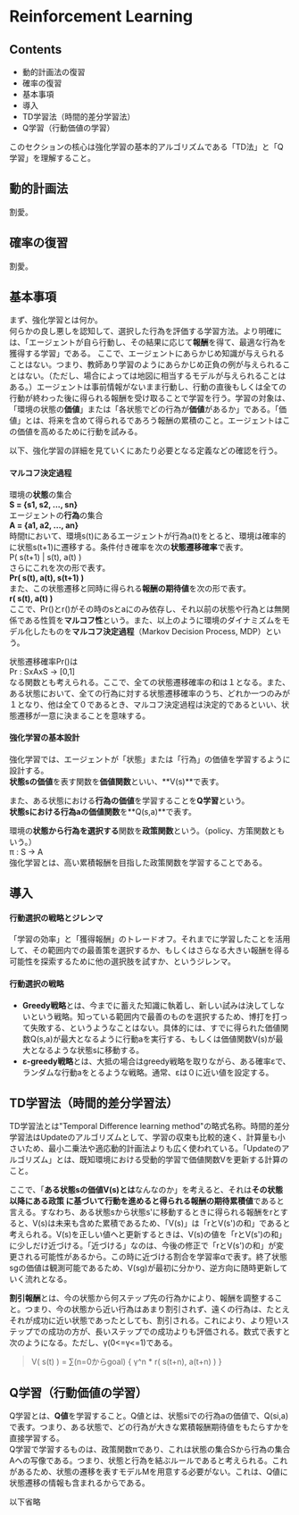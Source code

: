 # Reinforcement Learning  


## Contents
- 動的計画法の復習
- 確率の復習
- 基本事項
- 導入
- TD学習法（時間的差分学習法）
- Q学習（行動価値の学習）  
  
このセクションの核心は強化学習の基本的アルゴリズムである「TD法」と「Q学習」を理解すること。


## 動的計画法

割愛。


## 確率の復習

割愛。


## 基本事項

まず、強化学習とは何か。  
何らかの良し悪しを認知して、選択した行為を評価する学習方法。より明確には、「エージェントが自ら行動し、その結果に応じて**報酬**を得て、最適な行為を獲得する学習」である。
ここで、エージェントにあらかじめ知識が与えられることはない。つまり、教師あり学習のようにあらかじめ正負の例が与えられることはない。（ただし、場合によっては地図に相当するモデルが与えられることはある。）エージェントは事前情報がないまま行動し、行動の直後もしくは全ての行動が終わった後に得られる報酬を受け取ることで学習を行う。学習の対象は、「環境の状態の**価値**」または「各状態でどの行為が**価値**があるか」である。「価値」とは、将来を含めて得られるであろう報酬の累積のこと。エージェントはこの価値を高めるために行動を試みる。  
  
以下、強化学習の詳細を見ていくにあたり必要となる定義などの確認を行う。

#### マルコフ決定過程  

環境の**状態**の集合  
**S = {s1, s2, ..., sn}**  
エージェントの**行為**の集合  
**A = {a1, a2, ..., an}**  
時間tにおいて、環境s(t)にあるエージェントが行為a(t)をとると、環境は確率的に状態s(t+1)に遷移する。条件付き確率を次の**状態遷移確率**で表す。  
P( s(t+1) | s(t), a(t) )  
さらにこれを次の形で表す。  
**Pr( s(t), a(t), s(t+1) )**  
また、この状態遷移と同時に得られる**報酬の期待値**を次の形で表す。  
**r( s(t), a(t) )**  
ここで、Pr()とr()がその時のsとaにのみ依存し、それ以前の状態や行為とは無関係である性質を**マルコフ性**という。また、以上のように環境のダイナミズムをモデル化したものを**マルコフ決定過程**（Markov Decision Process, MDP）という。  

状態遷移確率Pr()は  
Pr : SxAxS -> [0,1]  
なる関数とも考えられる。ここで、全ての状態遷移確率の和は１となる。また、ある状態において、全ての行為に対する状態遷移確率のうち、どれか一つのみが１となり、他は全て０であるとき、マルコフ決定過程は決定的であるといい、状態遷移が一意に決まることを意味する。  

#### 強化学習の基本設計

強化学習では、エージェントが「状態」または「行為」の価値を学習するように設計する。  
**状態sの価値**を表す関数を**価値関数**といい、**V(s)**で表す。  

また、ある状態における**行為の価値**を学習することを**Q学習**という。  
**状態sにおける行為aの価値関数**を**Q(s,a)**で表す。  
  
環境の**状態から行為を選択する**関数を**政策関数**という。（policy、方策関数ともいう。）  
π : S -> A  
強化学習とは、高い累積報酬を目指した政策関数を学習することである。  

## 導入

#### 行動選択の戦略とジレンマ
「学習の効率」と「獲得報酬」のトレードオフ。それまでに学習したことを活用して、その範囲内での最善策を選択するか、もしくはさらなる大きい報酬を得る可能性を探索するために他の選択肢を試すか、というジレンマ。

#### 行動選択の戦略
- **Greedy戦略**とは、今までに蓄えた知識に執着し、新しい試みは決してしないという戦略。知っている範囲内で最善のものを選択するため、博打を打って失敗する、というようなことはない。具体的には、すでに得られた価値関数Q(s,a)が最大となるように行動aを実行する、もしくは価値関数V(s)が最大となるような状態sに移動する。
- **ε-greedy戦略**とは、大抵の場合はgreedy戦略を取りながら、ある確率εで、ランダムな行動aをとるような戦略。通常、εは０に近い値を設定する。  



## TD学習法（時間的差分学習法）

TD学習法とは"Temporal Difference learning method"の略式名称。時間的差分学習法はUpdateのアルゴリズムとして、学習の収束も比較的速く、計算量も小さいため、最小二乗法や適応動的計画法よりも広く使われている。「Updateのアルゴリズム」とは、既知環境における受動的学習で価値関数Vを更新する計算のこと。  

ここで、「**ある状態sの価値V(s)とは**なんなのか」を考えると、それは**その状態以降にある政策 に基づいて行動を進めると得られる報酬の期待累積値**であると言える。すなわち、ある状態sから状態s'に移動するときに得られる報酬をrとすると、V(s)は未来も含めた累積であるため、「V(s)」は「rとV(s')の和」であると考えられる。V(s)を正しい値へと更新するときは、V(s)の値を「rとV(s')の和」に少しだけ近づける。「近づける」なのは、今後の修正で「rとV(s')の和」が変更される可能性があるから。この時に近づける割合を学習率αで表す。終了状態sgの価値は観測可能であるため、V(sg)が最初に分かり、逆方向に随時更新していく流れとなる。  

**割引報酬**とは、今の状態から何ステップ先の行為かにより、報酬を調整すること。つまり、今の状態から近い行為はあまり割引されず、遠くの行為は、たとえそれが成功に近い状態であったとしても、割引される。これにより、より短いステップでの成功の方が、長いステップでの成功よりも評価される。数式で表すと次のようになる。ただし、γ(0<=γ<=1)である。
> V( s(t) ) = ∑(n=0からgoal) { γ^n \* r( s(t+n), a(t+n) ) }  


## Q学習（行動価値の学習）

Q学習とは、**Q値**を学習すること。Q値とは、状態siでの行為aの価値で、Q(si,a)で表す。つまり、ある状態で、どの行為が大きな累積報酬期待値をもたらすかを直接学習する。  
Q学習で学習するものは、政策関数πであり、これは状態の集合Sから行為の集合Aへの写像である。つまり、状態と行為を結ぶルールであると考えられる。これがあるため、状態の遷移を表すモデルMを用意する必要がない。これは、Q値に状態遷移の情報も含まれるからである。  
  
以下省略